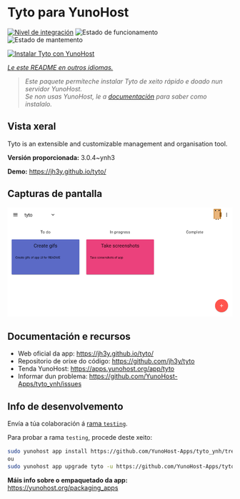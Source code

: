<!--
NOTA: Este README foi creado automáticamente por <https://github.com/YunoHost/apps/tree/master/tools/readme_generator>
NON debe editarse manualmente.
-->

# Tyto para YunoHost

[![Nivel de integración](https://dash.yunohost.org/integration/tyto.svg)](https://dash.yunohost.org/appci/app/tyto) ![Estado de funcionamento](https://ci-apps.yunohost.org/ci/badges/tyto.status.svg) ![Estado de mantemento](https://ci-apps.yunohost.org/ci/badges/tyto.maintain.svg)

[![Instalar Tyto con YunoHost](https://install-app.yunohost.org/install-with-yunohost.svg)](https://install-app.yunohost.org/?app=tyto)

*[Le este README en outros idiomas.](./ALL_README.md)*

> *Este paquete permíteche instalar Tyto de xeito rápido e doado nun servidor YunoHost.*  
> *Se non usas YunoHost, le a [documentación](https://yunohost.org/install) para saber como instalalo.*

## Vista xeral

Tyto is an extensible and customizable management and organisation tool.

**Versión proporcionada:** 3.0.4~ynh3

**Demo:** <https://jh3y.github.io/tyto/>

## Capturas de pantalla

![Captura de pantalla de Tyto](./doc/screenshots/screenshot.png)

## Documentación e recursos

- Web oficial da app: <https://jh3y.github.io/tyto/>
- Repositorio de orixe do código: <https://github.com/jh3y/tyto>
- Tenda YunoHost: <https://apps.yunohost.org/app/tyto>
- Informar dun problema: <https://github.com/YunoHost-Apps/tyto_ynh/issues>

## Info de desenvolvemento

Envía a túa colaboración á [rama `testing`](https://github.com/YunoHost-Apps/tyto_ynh/tree/testing).

Para probar a rama `testing`, procede deste xeito:

```bash
sudo yunohost app install https://github.com/YunoHost-Apps/tyto_ynh/tree/testing --debug
ou
sudo yunohost app upgrade tyto -u https://github.com/YunoHost-Apps/tyto_ynh/tree/testing --debug
```

**Máis info sobre o empaquetado da app:** <https://yunohost.org/packaging_apps>
